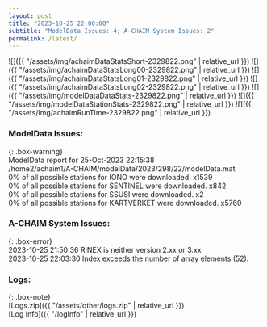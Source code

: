 ```yaml
---
layout: post
title: "2023-10-25 22:00:00"
subtitle: "ModelData Issues: 4; A-CHAIM System Issues: 2"
permalink: /latest/
---
```


![]({{ "/assets/img/achaimDataStatsShort-2329822.png" | relative_url }})
![]({{ "/assets/img/achaimDataStatsLong00-2329822.png" | relative_url }})
![]({{ "/assets/img/achaimDataStatsLong01-2329822.png" | relative_url }})
![]({{ "/assets/img/achaimDataStatsLong02-2329822.png" | relative_url }})
![]({{ "/assets/img/modelDataDataStats-2329822.png" | relative_url }})
![]({{ "/assets/img/modelDataStationStats-2329822.png" | relative_url }})
![]({{ "/assets/img/achaimRunTime-2329822.png" | relative_url }})


### ModelData Issues:  
  
{: .box-warning}  
 ModelData report for 25-Oct-2023 22:15:38   
 /home2/achaim1/A-CHAIM/modelData/2023/298/22/modelData.mat   
 0% of all possible stations for IONO were downloaded. x1539   
 0% of all possible stations for SENTINEL were downloaded. x842   
 0% of all possible stations for SSUSI were downloaded. x2   
 0% of all possible stations for KARTVERKET were downloaded. x5760   
  
### A-CHAIM System Issues:  
  
{: .box-error}  
2023-10-25 21:50:36 RINEX is neither version 2.xx or 3.xx  
2023-10-25 22:03:30 Index exceeds the number of array elements (52).  

### Logs:  
  
{: .box-note}  
[Logs.zip]({{ "/assets/other/logs.zip" | relative_url }})  
[Log Info]({{ "/logInfo" | relative_url }})  
